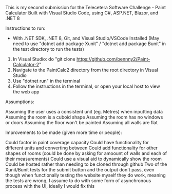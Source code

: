 This is my second submission for the Telecetera Software Challenge - Paint Calculator Built with Visual Studio Code, using C#, ASP.NET, Blazor, and .NET 8

Instructions to run:

- With .NET SDK, .NET 8, Git, and Visual Studio/VSCode Installed 
(May need to use "dotnet add package Xunit" / "dotnet add package Bunit" in the test directory to run the tests)
1. In Visual Studio: do "git clone https://github.com/bennny2/Paint-Calculator-2"
2. Navigate to the PaintCalc2 directory from the root directory in Visual Studio
3. Use "dotnet run" in the terminal
4. Follow the instructions in the terminal, or open your local host to view the web app

Assumptions:

Assuming the user uses a consistent unit (eg. Metres) when inputting data
Assuming the room is a cuboid shape
Assuming the room has no windows or doors
Assuming the floor won't be painted
Assuming all walls are flat

Improvements to be made (given more time or people):

Could factor in paint coverage capacity
Could have functionality for different units and converting between
Could add functionality for other shapes of rooms (could be done by asking for amoount of walls and each of their measurements)
Could use a visual aid to dynamically show the room
Could be hosted rather than needing to be cloned through github
Two of the Xunit/Bunit tests for the submit button and the output don't pass, even though when functionally testing the website myself they do work, meaning the tests are wrong, I assume to do with some form of asynchronous process with the UI, ideally I would fix this  
